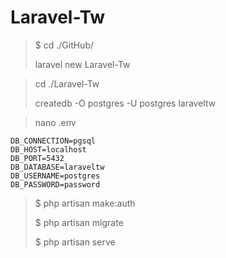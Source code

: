 # Laravel-Tw

> $ cd ./GitHub/
>
> laravel new Laravel-Tw

> cd ./Laravel-Tw
>
> createdb -O postgres -U postgres laraveltw

> nano .env

```
DB_CONNECTION=pgsql
DB_HOST=localhost
DB_PORT=5432
DB_DATABASE=laraveltw
DB_USERNAME=postgres
DB_PASSWORD=password
```

> $ php artisan make:auth
>
> $ php artisan migrate
>
> $ php artisan serve
